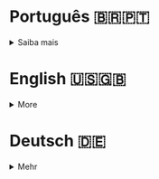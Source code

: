 # Português 🇧🇷🇵🇹

<details>
  <summary>
    Saiba mais
  </summary>
  
  # Philosophers
Projeto da [42](https://www.42lisboa.com) - Rank 3 - Philosophers

<details>
  <summary><strong>🏆 Meu desempenho</strong></summary><br />

  <img src="project-infos/desempenho.png"/>
</details>

## 📌 Habilidades

> Habilidades desenvolvidas:

- Entendimento sobre threads
- Entendimento sobre mutex
- Fluxo de execução
- Sincronização de threads

## ‍💻 Softwares necessários

- C compiler (clang)
- GNU make
- mlx (Minilibx/42[Library])

## ⬇️ Compilando arquivos

```bash
	make #Compila o executável 'philo'.
	make all #Faz exatamente a mesma coisa que apenas 'make'.
	make philo #Faz exatamente a mesma coisa que apenas 'make'.
```

## ⚡ Testando o projeto

```
	Para testar este projeto é necessário executar o binário 'philo' com os argumentos necessários. Exemplo: ./philo 5 800 200 200
	PS: Este projeto foi desenvolvido para rodar em sistemas operacionais Linux e MacOS.
```

## Time de desenvolvimento

> Projeto individual:

<table>
    <tr>
      <td>
        <img align="center" height="150px" width="150px" src="https://avatars.githubusercontent.com/u/67388710?v=4"/>
        <h4 align="center">Alê Rabelo</h4>
      </td>
    </tr>
  </table>

## 💬 Contatos

<div align="center" style="display: inline_block">
  <a href="https://www.linkedin.com/in/al%C3%AA-emmanuel-rabelo-guedes/" target="_blank">
    <img height="28rem" src="https://img.shields.io/badge/LinkedIn-0077B5?style=for-the-badge&logo=linkedin&logoColor=white">
  </a> 
   <a href="mailto:rabeloguedes@proton.me">
     <img src="https://img.shields.io/badge/ProtonMail-8B89CC?style=for-the-badge&logo=protonmail&logoColor=white" target="_blank">
  </a>
</div>

</details>

# English 🇺🇸🇬🇧

<details>
  <summary>
    More
  </summary>
  
  # Philosophers
Project from [42](https://www.42lisboa.com/) - Rank 3 - Philo

<details>
  <summary><strong>🏆 My accomplishment</strong></summary><br />

  <img src="project-infos/desempenho.png"/>

</details>

## 📌 Skills

> Practiced skills:

- Understanding about threads
- Understanding about mutex
- Flow of execution
- Threads synchronization

## ‍💻 Required Softwares

- C compiler (clang)
- GNU make

## ⬇️ Compiling files

```bash
	make #Compile the executable 'philo'.
	make all #Do exactly what the above command does.
	make philo #Do exactly what the above command does.
```

## ⚡ Testing the project

```
	To test this project, it is necessary to execute the binary 'philo' with the necessary arguments. Example: ./philo 5 800 200 200
	PS: This project was developed to run on Linux and Mac operating systems.
```

## Squad

> Single person project:

<table>
    <tr>
      <td>
        <img align="center" height="150px" width="150px" src="https://avatars.githubusercontent.com/u/67388710?v=4"/>
        <h4 align="center">Alê Rabelo</h4>
      </td>
    </tr>
  </table>

## 💬 Contact

<div align="center" style="display: inline_block">
  <a href="https://www.linkedin.com/in/al%C3%AA-emmanuel-rabelo-guedes/" target="_blank">
    <img height="28rem" src="https://img.shields.io/badge/LinkedIn-0077B5?style=for-the-badge&logo=linkedin&logoColor=white">
  </a> 
   <a href="mailto:rabeloguedes@proton.me">
     <img src="https://img.shields.io/badge/ProtonMail-8B89CC?style=for-the-badge&logo=protonmail&logoColor=white" target="_blank">
  </a>
</div>

</details>

# Deutsch 🇩🇪

<details>
  <summary>
    Mehr
  </summary>
  
  # Philosophers
Projekt von [42](https://www.42lisboa.com/) - Rank 3 - Philo

<details>
  <summary><strong>🏆 Meine Leistung</strong></summary><br />

  <img src="project-infos/desempenho.png"/>
</details>

## 📌 Fähigkeiten

> Ausgeübte Fähigkeiten:

- Verständnis über Threads
- Verständnis über Mutex
- Ausführungsfluss
- Threads Synchronisation

## ‍💻 Benötigte Software

- C compiler (clang)
- GNU make

## ⬇️ Dateien zusammenstellen

```bash
	make #Kompilieren die philo binäre Datei.
	make all #Machen Sie genau das aus, was der obige Befehl bewirkt.
	make philo #Machen Sie genau das, was der obige Befehl bewirkt.
```

## ⚡ Projekt Testing

```
	Zum Testen dieses Projekts ist es erforderlich, die Binärdatei 'philo' mit den erforderlichen Argumenten auszuführen. Beispiel: ./philo 5 800 200 200
	PS: Dieses Projekt wurde für Linux-Betriebssysteme entwickelt.
```

## Entwickungsteam

> Einzelperson Projekt:

  <table>
    <tr>
      <td>
        <img align="center" height="150px" width="150px" src="https://avatars.githubusercontent.com/u/67388710?v=4"/>
        <h4 align="center">Alê Rabelo</h4>
      </td>
  </table>

## 💬 Kontakt

<div align="center" style="display: inline_block">
  <a href="https://www.linkedin.com/in/al%C3%AA-emmanuel-rabelo-guedes/" target="_blank">
    <img height="28rem" src="https://img.shields.io/badge/LinkedIn-0077B5?style=for-the-badge&logo=linkedin&logoColor=white">
  </a> 
   <a href="mailto:rabeloguedes@proton.me">
     <img src="https://img.shields.io/badge/ProtonMail-8B89CC?style=for-the-badge&logo=protonmail&logoColor=white" target="_blank">
  </a>
</div>

</details>
